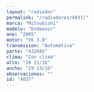 ```yaml
---
layout: "radiador"
permalink: "/radiadores/4037/"
marca: "Mitsubishi"
modelo: "Endeavor"
ano: "2005"
motor: "V6 3.8"
transmision: "Automática"
parte: "432685"
clima: "Con clima"
alto: "19 11/16"
ancho: "29 13/16"
observaciones: ""
id: "4037"
---
```


